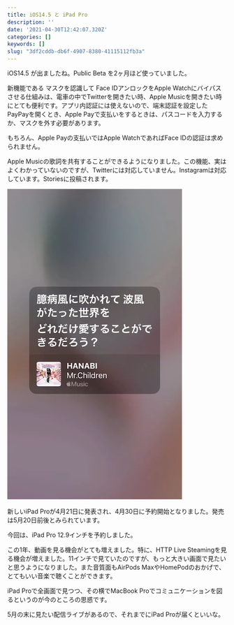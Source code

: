 ```yaml
---
title: iOS14.5 と iPad Pro
description: ''
date: '2021-04-30T12:42:07.320Z'
categories: []
keywords: []
slug: "3df2cddb-db6f-4907-8380-41115112fb3a"
---
```

iOS14.5 が出ましたね。Public Beta を2ヶ月ほど使っていました。

新機能である マスクを認識して Face IDアンロックをApple Watchにバイパスさせる仕組みは、電車の中でTwitterを開きたい時、Apple Musicを開きたい時にとても便利です。アプリ内認証には使えないので、端末認証を設定したPayPayを開くとき、Apple Payで支払いをするときは、パスコードを入力するか、マスクを外す必要があります。

もちろん、Apple Payの支払いではApple WatchであればFace IDの認証は求められません。

Apple Musicの歌詞を共有することができるようになりました。この機能、実はよくわかっていないのですが、Twitterには対応していません。Instagramは対応しています。Storiesに投稿されます。

![](1__BgaMkm1bFz8__7AuWS4ngsQ.png)

新しいiPad Proが4月21日に発表され、4月30日に予約開始となりました。発売は5月20日前後とみられています。

今回は、iPad Pro 12.9インチを予約しました。

この1年、動画を見る機会がとても増えました。特に、HTTP Live Steamingを見る機会が増えました。11インチで見ていたのですが、もっと大きい画面で見たいと思うようになりました。また音質面もAirPods MaxやHomePodのおかげで、とてもいい音楽で聴くことができます。

iPad Proで全画面で見つつ、その横でMacBook Proでコミュニケーションを図るというのが今のところの思惑です。

5月の末に見たい配信ライブがあるので、それまでにiPad Proが届くといいな。